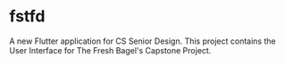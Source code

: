 # fstfd

A new Flutter application for CS Senior Design. This project contains the User Interface for The Fresh Bagel's Capstone Project.
